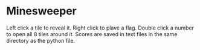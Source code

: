 # Minesweeper
Left click a tile to reveal it. Right click to plave a flag. Double click a number to open all 8 tiles around it. Scores are saved in text files in the same directory as the python file.
